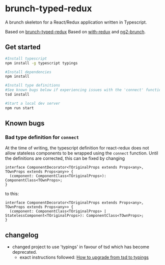 # brunch-typed-redux

A brunch skeleton for a React/Redux application written in Typescript.

Based on [brunch-typed-redux](https://github.com/ThinTim/brunch-typed-redux)
Based on [with-redux](https://github.com/brunch/with-redux) and [ng2-brunch](https://github.com/colinbate/ng2-brunch).

## Get started


```bash
#Install typescript
npm install -g typescript typings

#Install dependencies
npm install

#Install type definitions
#See known bugs below if experiencing issues with the 'connect' function from react-redux
tsd install

#Start a local dev server
npm run start
```

## Known bugs

### Bad type definition for `connect`

At the time of writing, the typescript definition for react-redux does not allow stateless components to be wrapped using the `connect` function. Until the definitions are corrected, this can be fixed by changing

```
interface ComponentDecorator<TOriginalProps extends Props<any>, TOwnProps extends Props<any>> {
  (component: ComponentClass<TOriginalProps>): ComponentClass<TOwnProps>;
}
```

to this:

```
interface ComponentDecorator<TOriginalProps extends Props<any>, TOwnProps extends Props<any>> {
  (component: ComponentClass<TOriginalProps> | StatelessComponent<TOriginalProps>): ComponentClass<TOwnProps>;
}
```

## changelog
 * changed project to use 'typings' in favour of tsd which has become deprecated.
   - exact instructions followed: [How to upgrade from tsd to typings](http://ilikekillnerds.com/2016/01/how-to-upgrade-from-tsd-to-typings/)
